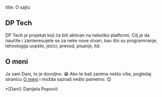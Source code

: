 title: O sajtu


## DP Tech 

DP Tech je projekat koji će biti aktivan na nekoliko platformi. Cilj je da naučite i zainteresujete se za neke nove stvari, kao što su programiranje, tehnologija uopšte, jezici, prevod, pisanje, itd. 

## O meni

Ja sam Dani, to je dovoljno. :grin: 
Ako te baš zanima nešto više, pogledaj stranicu [O meni](/pages/o-meni/) i možda saznaš nešto pametno. :blush: 


*[Dani]: Danijela Popović

